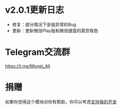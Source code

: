 # v2.0.1更新日志
 - 修复：部分情况下安装异常的Bug
 - 更新：更新微信Play版和微信键盘的莫奈取色
   
# Telegram交流群
https://t.me/Monet_All

# 捐赠
如果你觉得这个模块对你有帮助，你可以考虑[支持我的开发](https://pay.jerryz.com.cn/)